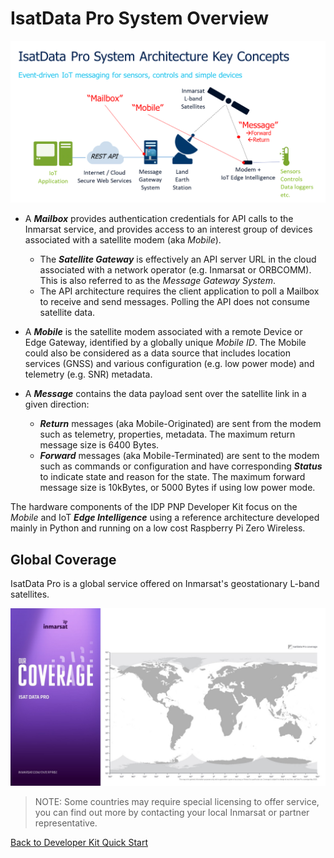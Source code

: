 # IsatData Pro System Overview

![System Overview](../media/idp-architecture.png)

* A ***Mailbox*** provides authentication credentials for API calls to the 
Inmarsat service, and provides access to an interest group of devices associated 
with a satellite modem (aka *Mobile*).
    * The ***Satellite Gateway*** is effectively an API server URL in the cloud 
    associated with a network operator (e.g. Inmarsat or ORBCOMM). This is also
    referred to as the *Message Gateway System*.
    * The API architecture requires the client application to poll a Mailbox to
    receive and send messages.  Polling the API does not consume satellite data.

* A ***Mobile*** is the satellite modem associated with a remote Device or Edge 
Gateway, identified by a globally unique *Mobile ID*.  The Mobile could also be 
considered as a data source that includes location services (GNSS) and 
various configuration (e.g. low power mode) and telemetry (e.g. SNR) metadata.

* A ***Message*** contains the data payload sent over the satellite link in a 
given direction:
  * ***Return*** messages (aka Mobile-Originated) are sent from the modem 
  such as telemetry, properties, metadata. The maximum return message size is
  6400 Bytes.
  * ***Forward*** messages (aka Mobile-Terminated) are sent to the modem such 
  as commands or configuration and have corresponding ***Status*** to indicate 
  state and reason for the state. The maximum forward message size is 10kBytes,
  or 5000 Bytes if using low power mode.

The hardware components of the IDP PNP Developer Kit focus on the *Mobile* and
IoT ***Edge Intelligence*** using a reference architecture developed mainly in
Python and running on a low cost Raspberry Pi Zero Wireless.

## Global Coverage

IsatData Pro is a global service offered on Inmarsat's geostationary L-band
satellites.

![IDP coverage](../media/isat-data-pro-coverage.jpg)

>NOTE: Some countries may require special licensing to offer service, you
can find out more by contacting your local Inmarsat or partner representative.

[Back to Developer Kit Quick Start](../README.md#Getting-Started)